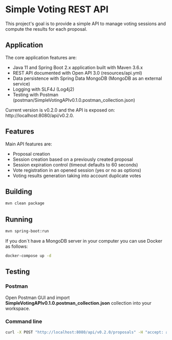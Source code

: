 # Simple Voting REST API

This project's goal is to provide a simple API to manage voting sessions and compute the results for each proposal.

## Application

The core application features are:

- Java 11 and Spring Boot 2.x application built with Maven 3.6.x
- REST API documented with Open API 3.0 (resources/api.yml)
- Data persistence with Spring Data MongoDB (MongoDB as an external service)
- Logging with SLF4J (Log4j2)
- Testing with Postman (postman/SimpleVotingAPIv0.1.0.postman_collection.json)

Current version is v0.2.0 and the API is exposed on: http://localhost:8080/api/v0.2.0.

## Features

Main API features are:

- Proposal creation
- Session creation based on a previously created proposal
- Session expiration control (timeout defaults to 60 seconds)
- Vote registration in an opened session (yes or no as options)
- Voting results generation taking into account duplicate votes

## Building

```bash
mvn clean package
```

## Running

```bash
mvn spring-boot:run
```

If you don´t have a MongoDB server in your computer you can use Docker as follows:

```bash
docker-compose up -d
```

## Testing

### Postman

Open Postman GUI and import **SimpleVotingAPIv0.1.0.postman_collection.json** collection into your workspace.

### Command line

```bash
curl -X POST "http://localhost:8080/api/v0.2.0/proposals" -H "accept: application/json" -H "Content-Type: application/json" -d "{\"description\":\"Example\"}"
```
